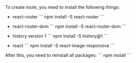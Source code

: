 To create route, you need to install the following things:

* react-router
´´´ npm install -S react-router ´´´

* react-router-dom
´´´ npm install -S react-router-dom ´´´

* history version 1
´´´ npm install -S history@1 ´´´

* react
´´´ npm install -S react-image-responsive ´´´

After this, you need to reinstall all packages:
´´´ npm install ´´´

